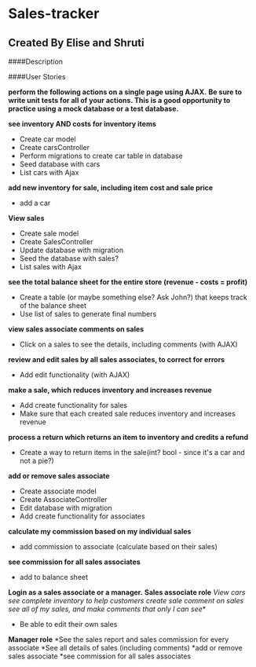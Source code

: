 # Sales-tracker
## Created By Elise and Shruti

####Description

####User Stories




**perform the following actions on a single page using AJAX.**
**Be sure to write unit tests for all of your actions. This is a good opportunity to practice using a mock database or a test database.**

**see inventory AND costs for inventory items**
* Create car model
* Create carsController
* Perform migrations to create car table in database
* Seed database with cars
* List cars with Ajax

**add new inventory for sale, including item cost and sale price**
* add a car

**View sales**
* Create sale model
* Create SalesController
* Update database with migration
* Seed the database with sales?
* List sales with Ajax


**see the total balance sheet for the entire store (revenue - costs = profit)**
* Create a table (or maybe something else? Ask John?) that keeps track of the balance sheet
* Use list of sales to generate final numbers


**view sales associate comments on sales**
* Click on a sales to see the details, including comments (with AJAX)

**review and edit sales by all sales associates, to correct for errors**
* Add edit functionality (with AJAX)

**make a sale, which reduces inventory and increases revenue**
* Add create functionality for sales
* Make sure that each created sale reduces inventory and increases revenue

**process a return which returns an item to inventory and credits a refund**
* Create a way to return items in the sale(int? bool - since it's a car and not a pie?)

**add or remove sales associate**
* Create associate model
* Create AssociateController
* Edit database with migration
* Add create functionality for associates


**calculate my commission based on my individual sales**
* add commission to associate (calculate based on their sales)

**see commission for all sales associates**
* add to balance sheet



**Login as a sales associate or a manager.**
**Sales associate role**
*View cars*
*see complete inventory to help customers*
*create sale*
*comment on sales*
*see all of my sales, and make comments that only I can see**
* Be able to edit their own sales



**Manager role**
*See the sales report and sales commission for every associate
*See all details of sales (including comments)
*add or remove sales associate
*see commission for all sales associates
